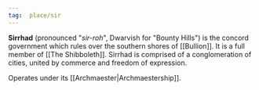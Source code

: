 ```yaml
---
tag:  place/sir
---
```

**Sirrhad** (pronounced "*sir-roh*", Dwarvish for "Bounty Hills") is the concord government which rules over the southern shores of [[Bullion]]. It is a full member of [[The Shibboleth]]. Sirrhad is comprised of a conglomeration of cities, united by commerce and freedom of expression.

Operates under its [[Archmaester|Archmaestership]].